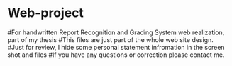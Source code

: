 # Web-project
#For handwritten Report Recognition and Grading System web realization, part of my thesis
#This files are just part of the whole web site design.
#Just for review, I hide some personal statement infromation in the screen shot and files
#If you have any questions or correction please contact me.

